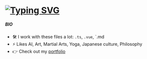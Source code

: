 # [![Typing SVG](https://readme-typing-svg.demolab.com/?lines=Hello+👋;I'm+Jem.+✨Software+Developer✨)](https://git.io/typing-svg)

##### BIO

- 🛠 I work with these files a lot: `.ts`, `.vue`, `.md
- ⚡ Likes AI, Art, Martial Arts, Yoga, Japanese culture, Philosophy
- 👉 Check out my [portfolio](https://jemherrera.github.io/portfolio) 
